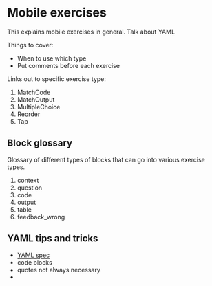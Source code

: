 # Mobile exercises

This explains mobile exercises in general.
Talk about YAML

Things to cover:
- When to use which type
- Put comments before each exercise

Links out to specific exercise type:

1. MatchCode
2. MatchOutput
3. MultipleChoice
4. Reorder
5. Tap

## Block glossary

Glossary of different types of blocks that can go into various exercise types.

1. context
2. question
2. code
2. output
3. table
4. feedback_wrong

## YAML tips and tricks

- [YAML spec](http://yaml.org/spec/1.2/spec.html)
- code blocks
- quotes not always necessary
-
